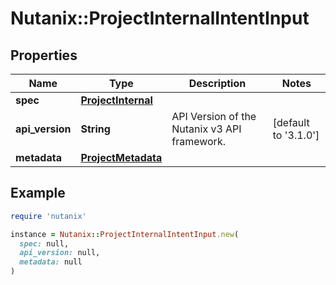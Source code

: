 # Nutanix::ProjectInternalIntentInput

## Properties

| Name | Type | Description | Notes |
| ---- | ---- | ----------- | ----- |
| **spec** | [**ProjectInternal**](ProjectInternal.md) |  |  |
| **api_version** | **String** | API Version of the Nutanix v3 API framework. | [default to &#39;3.1.0&#39;] |
| **metadata** | [**ProjectMetadata**](ProjectMetadata.md) |  |  |

## Example

```ruby
require 'nutanix'

instance = Nutanix::ProjectInternalIntentInput.new(
  spec: null,
  api_version: null,
  metadata: null
)
```

